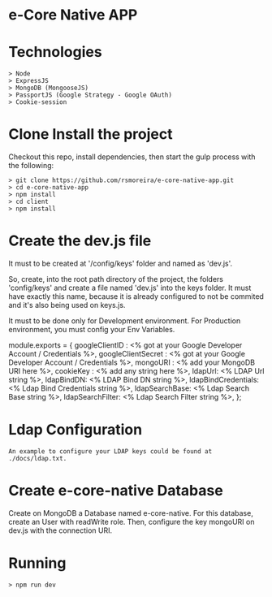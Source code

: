 # e-Core Native APP

# Technologies
    > Node
    > ExpressJS
    > MongoDB (MongooseJS)
    > PassportJS (Google Strategy - Google OAuth)
    > Cookie-session

# Clone Install the project
Checkout this repo, install dependencies, then start the gulp process with the following:

    > git clone https://github.com/rsmoreira/e-core-native-app.git
    > cd e-core-native-app
    > npm install
    > cd client 
    > npm install

# Create the dev.js file
It must to be created at '/config/keys' folder and named as 'dev.js'.

So, create, into the root path directory of the project, the folders 'config/keys' and create a file named 'dev.js' into the keys folder. It must have exactly this name, because it is already configured to not be commited and it's also being used on keys.js.

It must to be done only for Development environment.
For Production environment, you must config your Env Variables.

module.exports = {
    googleClientID : <% got at your Google Developer Account / Credentials %>,
    googleClientSecret : <% got at your Google Developer Account / Credentials %>,
    mongoURI : <% add your MongoDB URI here %>,
    cookieKey : <% add any string here %>,
    ldapUrl: <% LDAP Url string %>,
    ldapBindDN: <% LDAP Bind DN string %>,
    ldapBindCredentials: <% Ldap Bind Credentials string %>,
    ldapSearchBase: <% Ldap Search Base string %>,
    ldapSearchFilter: <% Ldap Search Filter string %>,
};

# Ldap Configuration 

    An example to configure your LDAP keys could be found at ./docs/ldap.txt. 

# Create e-core-native Database 
Create on MongoDB a Database named e-core-native. 
For this database, create an User with readWrite role. 
Then, configure the key mongoURI on dev.js with the connection URI.

# Running 
    > npm run dev